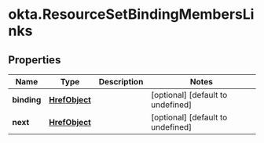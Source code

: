 # okta.ResourceSetBindingMembersLinks

## Properties

Name | Type | Description | Notes
------------ | ------------- | ------------- | -------------
**binding** | [**HrefObject**](HrefObject.md) |  | [optional] [default to undefined]
**next** | [**HrefObject**](HrefObject.md) |  | [optional] [default to undefined]

